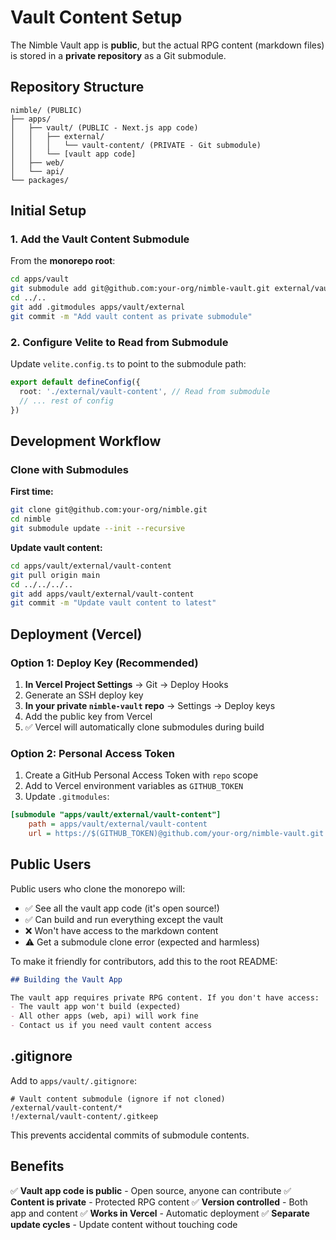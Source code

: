 # Vault Content Setup

The Nimble Vault app is **public**, but the actual RPG content (markdown files) is stored in a **private repository** as a Git submodule.

## Repository Structure

```
nimble/ (PUBLIC)
├── apps/
│   ├── vault/ (PUBLIC - Next.js app code)
│   │   ├── external/
│   │   │   └── vault-content/ (PRIVATE - Git submodule)
│   │   └── [vault app code]
│   ├── web/
│   └── api/
└── packages/
```

## Initial Setup

### 1. Add the Vault Content Submodule

From the **monorepo root**:

```bash
cd apps/vault
git submodule add git@github.com:your-org/nimble-vault.git external/vault-content
cd ../..
git add .gitmodules apps/vault/external
git commit -m "Add vault content as private submodule"
```

### 2. Configure Velite to Read from Submodule

Update `velite.config.ts` to point to the submodule path:

```typescript
export default defineConfig({
  root: './external/vault-content', // Read from submodule
  // ... rest of config
})
```

## Development Workflow

### Clone with Submodules

**First time:**
```bash
git clone git@github.com:your-org/nimble.git
cd nimble
git submodule update --init --recursive
```

**Update vault content:**
```bash
cd apps/vault/external/vault-content
git pull origin main
cd ../../../..
git add apps/vault/external/vault-content
git commit -m "Update vault content to latest"
```

## Deployment (Vercel)

### Option 1: Deploy Key (Recommended)

1. **In Vercel Project Settings** → Git → Deploy Hooks
2. Generate an SSH deploy key
3. **In your private `nimble-vault` repo** → Settings → Deploy keys
4. Add the public key from Vercel
5. ✅ Vercel will automatically clone submodules during build

### Option 2: Personal Access Token

1. Create a GitHub Personal Access Token with `repo` scope
2. Add to Vercel environment variables as `GITHUB_TOKEN`
3. Update `.gitmodules`:
```ini
[submodule "apps/vault/external/vault-content"]
    path = apps/vault/external/vault-content
    url = https://$(GITHUB_TOKEN)@github.com/your-org/nimble-vault.git
```

## Public Users

Public users who clone the monorepo will:
- ✅ See all the vault app code (it's open source!)
- ✅ Can build and run everything except the vault
- ❌ Won't have access to the markdown content
- ⚠️ Get a submodule clone error (expected and harmless)

To make it friendly for contributors, add this to the root README:

```markdown
## Building the Vault App

The vault app requires private RPG content. If you don't have access:
- The vault app won't build (expected)
- All other apps (web, api) will work fine
- Contact us if you need vault content access
```

## .gitignore

Add to `apps/vault/.gitignore`:
```
# Vault content submodule (ignore if not cloned)
/external/vault-content/*
!/external/vault-content/.gitkeep
```

This prevents accidental commits of submodule contents.

## Benefits

✅ **Vault app code is public** - Open source, anyone can contribute
✅ **Content is private** - Protected RPG content
✅ **Version controlled** - Both app and content
✅ **Works in Vercel** - Automatic deployment
✅ **Separate update cycles** - Update content without touching code
